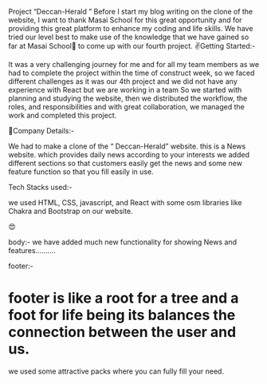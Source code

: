 Project “Deccan-Herald ”
Before I start my blog writing on the clone of the website, I want to thank Masai School for this great opportunity and for providing this great platform to enhance my coding and life skills.
We have tried our level best to make use of the knowledge that we have gained so far at Masai School💚 to come up with our fourth project.
✌️Getting Started:-

It was a very challenging journey for me and for all my team members as we had to complete the project within the time of construct week, so we faced different challenges as it was our 4th project and we did not have any experience with React but we are working in a team So we started with planning and studying the website, then we distributed the workflow, the roles, and responsibilities and with great collaboration, we managed the work and completed this project.

👀Company Details:-

We had to make a clone of the “ Deccan-Herald” website. this is a News website. which provides daily news according to your interests we added different sections so that customers easily get the news and some new feature function so that you fill easily in use.

Tech Stacks used:-

we used HTML, CSS, javascript, and React with some osm libraries like Chakra and Bootstrap on our website.

😍

body:-
we have added much new functionality for showing News and features……….


footer:-
# footer is like a root for a tree and a foot for life being its balances the connection between the user and us.

we used some attractive packs where you can fully fill your need.



